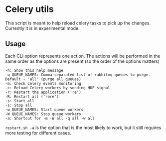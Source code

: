 # Celery utils
This script is meant to help reload celery tasks to pick up the changes.
Currently it is in experimental mode.
## Usage
Each CLI option represents one action. The actions will be performed in the same order as the options are present (so the order of the options matters)

    -h: Show this help message
    -q QUEUE_NAMES: Comma-separated list of rabbitmq queues to purge. Default - 'all' (purge all queues)
    -m: Check celery events monitoring
    -c: Reload Celery workers by sending HUP signal
    -r: Restart the application ('re')
    -R: Restart all ('rere')
    -s: Start all
    -s: Stop all
    -w QUEUE_NAMES: Start queue workers
    -W QUEUE_NAMES: Stop queue workers
    -a: Shortcut for -m -W all -q all -w all

```restart.sh -a``` is the option that is the most likely to work, but it still requires more testing for different cases.